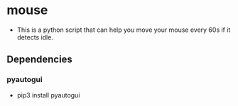 # mouse
* This is a python script that can help you move your mouse every 60s if it detects idle.
## Dependencies
### pyautogui
* pip3 install pyautogui
